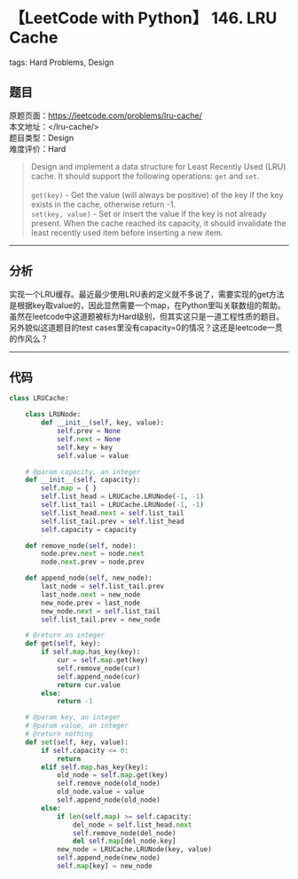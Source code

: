 # 【LeetCode with Python】 146. LRU Cache
tags: Hard Problems, Design

## 题目
原题页面：<https://leetcode.com/problems/lru-cache/><br/>
本文地址：<<leetcode-with-python-domain>/lru-cache/><br/>
题目类型：Design<br/>
难度评价：Hard<br/>

> Design and implement a data structure for Least Recently Used (LRU) cache. It should support the following operations: `get` and `set`.<br/>
><br/>
> `get(key)` - Get the value (will always be positive) of the key if the key exists in the cache, otherwise return -1.<br/>
> `set(key, value)` - Set or insert the value if the key is not already present. When the cache reached its capacity, it should invalidate the least recently used item before inserting a new item.<br/>

<!-- more -->

---
## 分析
实现一个LRU缓存。最近最少使用LRU表的定义就不多说了，需要实现的get方法是根据key取value的，因此显然需要一个map，在Python里叫关联数组的帮助。虽然在leetcode中这道题被标为Hard级别，但其实这只是一道工程性质的题目。<br/>
另外貌似这道题目的test cases里没有capacity=0的情况？这还是leetcode一贯的作风么？<br/>

---
## 代码
``` python
class LRUCache:

    class LRUNode:
        def __init__(self, key, value):
            self.prev = None
            self.next = None
            self.key = key
            self.value = value

    # @param capacity, an integer
    def __init__(self, capacity):
        self.map = { }
        self.list_head = LRUCache.LRUNode(-1, -1)
        self.list_tail = LRUCache.LRUNode(-1, -1)
        self.list_head.next = self.list_tail
        self.list_tail.prev = self.list_head
        self.capacity = capacity

    def remove_node(self, node):
        node.prev.next = node.next
        node.next.prev = node.prev

    def append_node(self, new_node):
        last_node = self.list_tail.prev
        last_node.next = new_node
        new_node.prev = last_node
        new_node.next = self.list_tail
        self.list_tail.prev = new_node

    # @return an integer
    def get(self, key):
        if self.map.has_key(key):
            cur = self.map.get(key)
            self.remove_node(cur)
            self.append_node(cur)
            return cur.value
        else:
            return -1

    # @param key, an integer
    # @param value, an integer
    # @return nothing
    def set(self, key, value):
        if self.capacity <= 0:
            return
        elif self.map.has_key(key):
            old_node = self.map.get(key)
            self.remove_node(old_node)
            old_node.value = value
            self.append_node(old_node)
        else:
            if len(self.map) >= self.capacity:
                del_node = self.list_head.next
                self.remove_node(del_node)
                del self.map[del_node.key]
            new_node = LRUCache.LRUNode(key, value)
            self.append_node(new_node)
            self.map[key] = new_node
```
